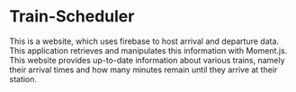 # Train-Scheduler
This is a website, which uses firebase to host arrival and departure data. This application retrieves and manipulates this information with Moment.js. This website provides up-to-date information about various trains, namely their arrival times and how many minutes remain until they arrive at their station.
